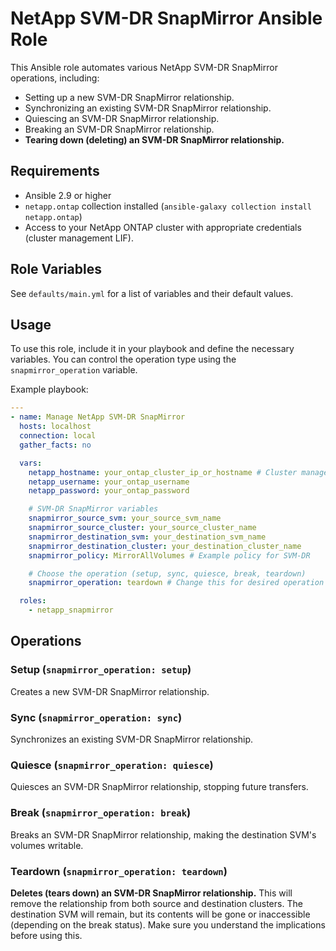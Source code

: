 # NetApp SVM-DR SnapMirror Ansible Role

This Ansible role automates various NetApp SVM-DR SnapMirror operations, including:

- Setting up a new SVM-DR SnapMirror relationship.
- Synchronizing an existing SVM-DR SnapMirror relationship.
- Quiescing an SVM-DR SnapMirror relationship.
- Breaking an SVM-DR SnapMirror relationship.
- **Tearing down (deleting) an SVM-DR SnapMirror relationship.**

## Requirements

- Ansible 2.9 or higher
- `netapp.ontap` collection installed (`ansible-galaxy collection install netapp.ontap`)
- Access to your NetApp ONTAP cluster with appropriate credentials (cluster management LIF).

## Role Variables

See `defaults/main.yml` for a list of variables and their default values.

## Usage

To use this role, include it in your playbook and define the necessary variables.
You can control the operation type using the `snapmirror_operation` variable.

Example playbook:

```yaml
---
- name: Manage NetApp SVM-DR SnapMirror
  hosts: localhost
  connection: local
  gather_facts: no

  vars:
    netapp_hostname: your_ontap_cluster_ip_or_hostname # Cluster management LIF
    netapp_username: your_ontap_username
    netapp_password: your_ontap_password

    # SVM-DR SnapMirror variables
    snapmirror_source_svm: your_source_svm_name
    snapmirror_source_cluster: your_source_cluster_name
    snapmirror_destination_svm: your_destination_svm_name
    snapmirror_destination_cluster: your_destination_cluster_name
    snapmirror_policy: MirrorAllVolumes # Example policy for SVM-DR

    # Choose the operation (setup, sync, quiesce, break, teardown)
    snapmirror_operation: teardown # Change this for desired operation

  roles:
    - netapp_snapmirror
```

## Operations

### Setup (`snapmirror_operation: setup`)

Creates a new SVM-DR SnapMirror relationship.

### Sync (`snapmirror_operation: sync`)

Synchronizes an existing SVM-DR SnapMirror relationship.

### Quiesce (`snapmirror_operation: quiesce`)

Quiesces an SVM-DR SnapMirror relationship, stopping future transfers.

### Break (`snapmirror_operation: break`)

Breaks an SVM-DR SnapMirror relationship, making the destination SVM's volumes writable.

### Teardown (`snapmirror_operation: teardown`)

**Deletes (tears down) an SVM-DR SnapMirror relationship.** This will remove the relationship from both source and destination clusters. The destination SVM will remain, but its contents will be gone or inaccessible (depending on the break status). Make sure you understand the implications before using this.
